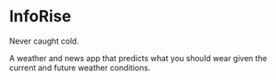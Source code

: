# InfoRise
Never caught cold.

A weather and news app that predicts what you should wear given the current and future weather conditions.

